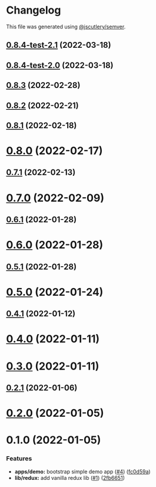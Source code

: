 # Changelog

This file was generated using [@jscutlery/semver](https://github.com/jscutlery/semver).

## [0.8.4-test-2.1](https://github.com/BedrockStreaming/forms/compare/v0.8.4-test-2.0...v0.8.4-test-2.1) (2022-03-18)



## [0.8.4-test-2.0](https://github.com/BedrockStreaming/forms/compare/v0.8.3...v0.8.4-test-2.0) (2022-03-18)



## [0.8.3](https://github.com/BedrockStreaming/forms/compare/v0.8.2...v0.8.3) (2022-02-28)



## [0.8.2](https://github.com/BedrockStreaming/forms/compare/v0.8.1...v0.8.2) (2022-02-21)



## [0.8.1](https://github.com/BedrockStreaming/forms/compare/v0.8.0...v0.8.1) (2022-02-18)



# [0.8.0](https://github.com/BedrockStreaming/forms/compare/v0.7.1...v0.8.0) (2022-02-17)



## [0.7.1](https://github.com/BedrockStreaming/forms/compare/v0.7.0...v0.7.1) (2022-02-13)



# [0.7.0](https://github.com/BedrockStreaming/forms/compare/v0.6.1...v0.7.0) (2022-02-09)



## [0.6.1](https://github.com/BedrockStreaming/forms/compare/v0.6.0...v0.6.1) (2022-01-28)



# [0.6.0](https://github.com/BedrockStreaming/forms/compare/v0.5.1...v0.6.0) (2022-01-28)



## [0.5.1](https://github.com/BedrockStreaming/forms/compare/v0.5.0...v0.5.1) (2022-01-28)



# [0.5.0](https://github.com/BedrockStreaming/forms/compare/v0.4.1...v0.5.0) (2022-01-24)



## [0.4.1](https://github.com/BedrockStreaming/forms/compare/v0.4.0...v0.4.1) (2022-01-12)



# [0.4.0](https://github.com/BedrockStreaming/forms/compare/v0.3.0...v0.4.0) (2022-01-11)



# [0.3.0](https://github.com/BedrockStreaming/forms/compare/v0.2.1...v0.3.0) (2022-01-11)



## [0.2.1](https://github.com/BedrockStreaming/forms/compare/v0.2.0...v0.2.1) (2022-01-06)



# [0.2.0](https://github.com/BedrockStreaming/forms/compare/v0.1.0...v0.2.0) (2022-01-05)



# 0.1.0 (2022-01-05)


### Features

* **apps/demo:** bootstrap simple demo app ([#4](https://github.com/BedrockStreaming/forms/issues/4)) ([fc0d59a](https://github.com/BedrockStreaming/forms/commit/fc0d59ab6e56bdbbdb47fabdcd6f208b68fbc3bb))
* **lib/redux:** add vanilla redux lib ([#1](https://github.com/BedrockStreaming/forms/issues/1)) ([2fb6651](https://github.com/BedrockStreaming/forms/commit/2fb66518272edc21ea16ef9c863bef76582ee1d3))
